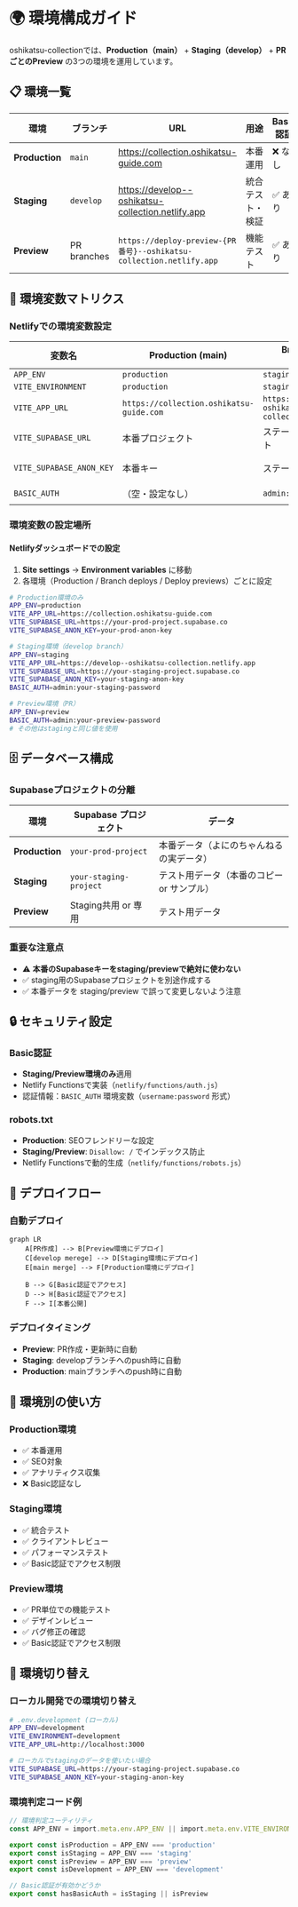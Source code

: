 # 🌍 環境構成ガイド

oshikatsu-collectionでは、**Production（main）** + **Staging（develop）** + **PRごとのPreview** の3つの環境を運用しています。

## 📋 環境一覧

| 環境 | ブランチ | URL | 用途 | Basic認証 |
|------|---------|-----|------|-----------|
| **Production** | `main` | https://collection.oshikatsu-guide.com | 本番運用 | ❌ なし |
| **Staging** | `develop` | https://develop--oshikatsu-collection.netlify.app | 統合テスト・検証 | ✅ あり |
| **Preview** | PR branches | `https://deploy-preview-{PR番号}--oshikatsu-collection.netlify.app` | 機能テスト | ✅ あり |

## 🔧 環境変数マトリクス

### Netlifyでの環境変数設定

| 変数名 | Production (main) | Branch deploy (develop) | Deploy previews (PR) |
|--------|------------------|----------------------|---------------------|
| `APP_ENV` | `production` | `staging` | `preview` |
| `VITE_ENVIRONMENT` | `production` | `staging` | `preview` |
| `VITE_APP_URL` | `https://collection.oshikatsu-guide.com` | `https://develop--oshikatsu-collection.netlify.app` | 自動発行URL |
| `VITE_SUPABASE_URL` | 本番プロジェクト | ステージングプロジェクト | ステージング or 専用 |
| `VITE_SUPABASE_ANON_KEY` | 本番キー | ステージングキー | ステージング or 専用 |
| `BASIC_AUTH` | （空・設定なし） | `admin:staging-password` | `admin:preview-password` |

### 環境変数の設定場所

#### Netlifyダッシュボードでの設定

1. **Site settings** → **Environment variables** に移動
2. 各環境（Production / Branch deploys / Deploy previews）ごとに設定

```bash
# Production環境のみ
APP_ENV=production
VITE_APP_URL=https://collection.oshikatsu-guide.com
VITE_SUPABASE_URL=https://your-prod-project.supabase.co
VITE_SUPABASE_ANON_KEY=your-prod-anon-key

# Staging環境（develop branch）
APP_ENV=staging
VITE_APP_URL=https://develop--oshikatsu-collection.netlify.app
VITE_SUPABASE_URL=https://your-staging-project.supabase.co
VITE_SUPABASE_ANON_KEY=your-staging-anon-key
BASIC_AUTH=admin:your-staging-password

# Preview環境（PR）
APP_ENV=preview
BASIC_AUTH=admin:your-preview-password
# その他はstagingと同じ値を使用
```

## 🗄️ データベース構成

### Supabaseプロジェクトの分離

| 環境 | Supabase プロジェクト | データ |
|------|---------------------|--------|
| **Production** | `your-prod-project` | 本番データ（よにのちゃんねるの実データ） |
| **Staging** | `your-staging-project` | テスト用データ（本番のコピー or サンプル） |
| **Preview** | Staging共用 or 専用 | テスト用データ |

### 重要な注意点

- ⚠️ **本番のSupabaseキーをstaging/previewで絶対に使わない**
- ✅ staging用のSupabaseプロジェクトを別途作成する
- ✅ 本番データを staging/preview で誤って変更しないよう注意

## 🔒 セキュリティ設定

### Basic認証

- **Staging/Preview環境のみ**適用
- Netlify Functionsで実装（`netlify/functions/auth.js`）
- 認証情報：`BASIC_AUTH` 環境変数（`username:password` 形式）

### robots.txt

- **Production**: SEOフレンドリーな設定
- **Staging/Preview**: `Disallow: /` でインデックス防止
- Netlify Functionsで動的生成（`netlify/functions/robots.js`）

## 🚀 デプロイフロー

### 自動デプロイ

```mermaid
graph LR
    A[PR作成] --> B[Preview環境にデプロイ]
    C[develop merege] --> D[Staging環境にデプロイ]
    E[main merge] --> F[Production環境にデプロイ]
    
    B --> G[Basic認証でアクセス]
    D --> H[Basic認証でアクセス]
    F --> I[本番公開]
```

### デプロイタイミング

- **Preview**: PR作成・更新時に自動
- **Staging**: developブランチへのpush時に自動
- **Production**: mainブランチへのpush時に自動

## 🎯 環境別の使い方

### Production環境

- ✅ 本番運用
- ✅ SEO対象
- ✅ アナリティクス収集
- ❌ Basic認証なし

### Staging環境

- ✅ 統合テスト
- ✅ クライアントレビュー
- ✅ パフォーマンステスト
- ✅ Basic認証でアクセス制限

### Preview環境

- ✅ PR単位での機能テスト
- ✅ デザインレビュー
- ✅ バグ修正の確認
- ✅ Basic認証でアクセス制限

## 🔧 環境切り替え

### ローカル開発での環境切り替え

```bash
# .env.development (ローカル)
APP_ENV=development
VITE_ENVIRONMENT=development
VITE_APP_URL=http://localhost:3000

# ローカルでstagingのデータを使いたい場合
VITE_SUPABASE_URL=https://your-staging-project.supabase.co
VITE_SUPABASE_ANON_KEY=your-staging-anon-key
```

### 環境判定コード例

```typescript
// 環境判定ユーティリティ
const APP_ENV = import.meta.env.APP_ENV || import.meta.env.VITE_ENVIRONMENT || 'development'

export const isProduction = APP_ENV === 'production'
export const isStaging = APP_ENV === 'staging'
export const isPreview = APP_ENV === 'preview'
export const isDevelopment = APP_ENV === 'development'

// Basic認証が有効かどうか
export const hasBasicAuth = isStaging || isPreview
```